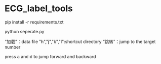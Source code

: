 # ECG_label_tools

pip install -r requirements.txt

python seperate.py

“加载”：data file
"h","j","k","l":shortcut directory
“跳转”：jump to the target number

press a and d to jump forward and backward
